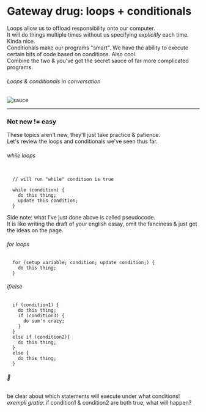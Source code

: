 # Gateway drug: loops + conditionals
Loops allow us to offload responsibility onto our computer.\
It will do things multiple times without us specifying _explicitly_ each time. Kinda nice.\
Conditionals make our programs "smart". We have the ability to execute certain bits of code based on conditions. Also cool.\
Combine the two & you've got the secret sauce of far more complicated programs.
###### Loops & conditionals in conversation
![sauce](noodleSauce.gif)

----
### Not new != easy
These topics aren't new, they'll just take practice & patience.\
Let's review the loops and conditionals we've seen thus far.
###### while loops
```

  // will run "while" condition is true
  
  while (condition) {
    do this thing;
    update this condition;
  }
```
Side note: what I've just done above is called pseudocode.\
It is like writing the draft of your english essay, omit the fanciness & just get the ideas on the page.
###### for loops
```
  for (setup variable; condition; update condition;) {
    do this thing;
  }
```
###### if/else
```  
  if (condition1) {
    do this thing;
    if (condition3) {
      do sum'n crazy;
    }
  }
  else if (condition2){
    do this thing;
  }
  else {
    do this thing;
  }
```
###### :eyes:&nbsp; 
be clear about which statements will execute under what conditions!\
_exempli gratia_: if condition1 & condition2 are both true, what will happen?
  

